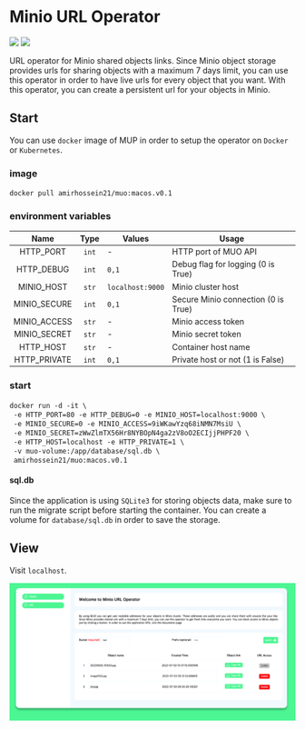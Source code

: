 # Minio URL Operator

![](https://img.shields.io/badge/Language-Python-blue)
![](https://img.shields.io/badge/Storage-Minio-lightgrey)

URL operator for Minio shared objects links. Since Minio object storage provides
urls for sharing objects with a maximum 7 days limit, you can use this operator
in order to have live urls for every object that you want.
With this operator, you can create a persistent url for your objects in Minio.

## Start

You can use ```docker``` image of MUP in order to setup the operator on ```Docker``` or ```Kubernetes```.

### image

```shell
docker pull amirhossein21/muo:macos.v0.1
```

### environment variables

|     Name     |   Type    | Values               | Usage                               |
|:------------:|:---------:|----------------------|-------------------------------------|
|  HTTP_PORT   | ```int``` | -                    | HTTP port of MUO API                |
|  HTTP_DEBUG  | ```int``` | ```0,1```            | Debug flag for logging (0 is True)  |
|  MINIO_HOST  | ```str``` | ```localhost:9000``` | Minio cluster host                  |
| MINIO_SECURE | ```int``` | ```0,1```            | Secure Minio connection (0 is True) |
| MINIO_ACCESS | ```str``` | -                    | Minio access token                  |
| MINIO_SECRET | ```str``` | -                    | Minio secret token                  |
|  HTTP_HOST   | ```str``` | -                    | Container host name                 |
| HTTP_PRIVATE | ```int``` | ```0,1```            | Private host or not (1 is False)    |


### start

```shell
docker run -d -it \
 -e HTTP_PORT=80 -e HTTP_DEBUG=0 -e MINIO_HOST=localhost:9000 \
 -e MINIO_SECURE=0 -e MINIO_ACCESS=9iWKawYzq68iNMN7MsiU \
 -e MINIO_SECRET=zWwZlmTX56Hr8NYBOpN4ga2zV8oO2ECIjjPHPF20 \
 -e HTTP_HOST=localhost -e HTTP_PRIVATE=1 \
 -v muo-volume:/app/database/sql.db \
 amirhossein21/muo:macos.v0.1
```

#### sql.db

Since the application is using ```SQLite3``` for storing objects data, make sure to run
the migrate script before starting the container. You can create a volume for ```database/sql.db```
in order to save the storage.

## View

Visit ```localhost```.

![](https://github.com/amirhnajafiz/minio-url-operator/blob/master/assets/Screen%20Shot%201402-04-12%20at%2016.20.33.png)
